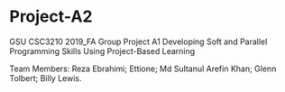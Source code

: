 # Project-A2

GSU CSC3210 2019_FA Group Project A1 Developing Soft and Parallel Programming Skills Using Project-Based Learning

Team Members: Reza Ebrahimi; Ettione; Md Sultanul Arefin Khan; Glenn Tolbert; Billy Lewis.

